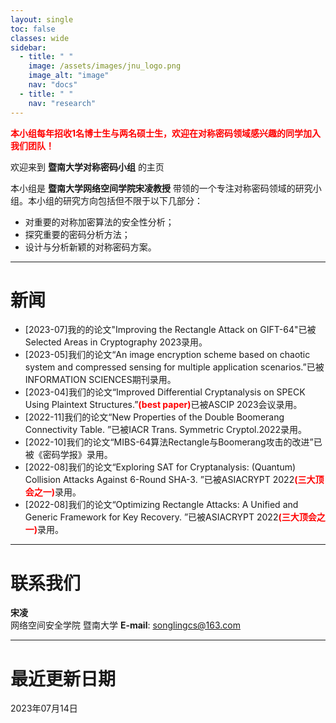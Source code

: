 ```yaml
---
layout: single
toc: false
classes: wide
sidebar:  
  - title: " "   
    image: /assets/images/jnu_logo.png
    image_alt: "image"
    nav: "docs"
  - title: " "
    nav: "research"
---
```


<span style="color:red"><strong>本小组每年招收1名博士生与两名硕士生，欢迎在对称密码领域感兴趣的同学加入我们团队！</strong></span>  

欢迎来到 **暨南大学对称密码小组** 的主页

本小组是 **暨南大学网络空间学院宋凌教授** 带领的一个专注对称密码领域的研究小组。本小组的研究方向包括但不限于以下几部分：

* 对重要的对称加密算法的安全性分析；
* 探究重要的密码分析方法；
* 设计与分析新颖的对称密码方案。

---

# 新闻

- \[2023-07\]我的的论文"Improving the Rectangle Attack on GIFT-64"已被Selected Areas in Cryptography 2023录用。
- \[2023-05\]我们的论文“An image encryption scheme based on chaotic system and compressed sensing for multiple application scenarios.”已被INFORMATION SCIENCES期刊录用。
- \[2023-04\]我们的论文“Improved Differential Cryptanalysis on SPECK Using Plaintext Structures.”<span style="color:red"><strong>(best paper)</strong></span>已被ASCIP 2023会议录用。
- \[2022-11\]我们的论文“New Properties of the Double Boomerang Connectivity Table. ”已被IACR Trans. Symmetric Cryptol.2022录用。
- \[2022-10\]我们的论文“MIBS-64算法Rectangle与Boomerang攻击的改进”已被《密码学报》录用。
- \[2022-08\]我们的论文“Exploring SAT for Cryptanalysis: (Quantum) Collision Attacks Against 6-Round SHA-3. ”已被ASIACRYPT 2022<span style="color:red"><strong>(三大顶会之一)</strong></span>录用。
- \[2022-08\]我们的论文“Optimizing Rectangle Attacks: A Unified and Generic Framework for Key Recovery. ”已被ASIACRYPT 2022<span style="color:red"><strong>(三大顶会之一)</strong></span>录用。


---

# 联系我们

**宋凌**  
网络空间安全学院 暨南大学
**E-mail**: songlingcs@163.com




--- 

# 最近更新日期

2023年07月14日
